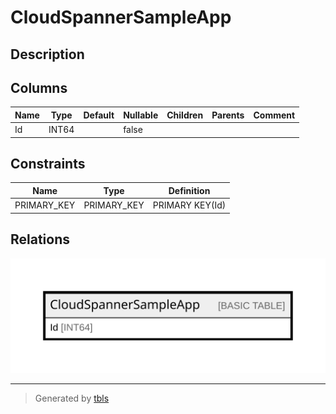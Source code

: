 # CloudSpannerSampleApp

## Description

## Columns

| Name | Type | Default | Nullable | Children | Parents | Comment |
| ---- | ---- | ------- | -------- | -------- | ------- | ------- |
| Id | INT64 |  | false |  |  |  |

## Constraints

| Name | Type | Definition |
| ---- | ---- | ---------- |
| PRIMARY_KEY | PRIMARY_KEY | PRIMARY KEY(Id) |

## Relations

![er](CloudSpannerSampleApp.svg)

---

> Generated by [tbls](https://github.com/k1LoW/tbls)
